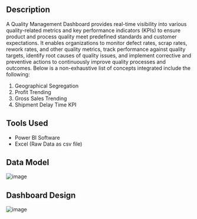 ## Description

A Quality Management Dashboard provides real-time visibility into various quality-related metrics and key performance indicators (KPIs) to ensure product and process quality meet predefined standards and customer expectations. It enables organizations to monitor defect rates, scrap rates, rework rates, and other quality metrics, track performance against quality targets, identify root causes of quality issues, and implement corrective and preventive actions to continuously improve quality processes and outcomes. Below is a non-exhaustive list of concepts integrated include the following:

1. Geographical Segregation
2. Profit Trending
3. Gross Sales Trending
4. Shipment Delay Time KPI

## Tools Used

- Power BI Software
- Excel (Raw Data as csv file)

## Data Model
![image](https://github.com/GoodbyeKittyy/Quality-Management-Dashboard/assets/161730857/18453509-4693-40bd-a1d0-e54990282246)


## Dashboard Design
![image](https://github.com/GoodbyeKittyy/Quality-Management-Dashboard/assets/161730857/339bbbce-4497-46f3-8f01-869e8d37df72)

